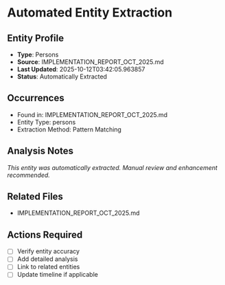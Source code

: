 # Automated Entity Extraction

## Entity Profile
- **Type**: Persons
- **Source**: IMPLEMENTATION_REPORT_OCT_2025.md
- **Last Updated**: 2025-10-12T03:42:05.963857
- **Status**: Automatically Extracted

## Occurrences
- Found in: IMPLEMENTATION_REPORT_OCT_2025.md
- Entity Type: persons
- Extraction Method: Pattern Matching

## Analysis Notes
*This entity was automatically extracted. Manual review and enhancement recommended.*

## Related Files
- IMPLEMENTATION_REPORT_OCT_2025.md

## Actions Required
- [ ] Verify entity accuracy
- [ ] Add detailed analysis
- [ ] Link to related entities
- [ ] Update timeline if applicable
